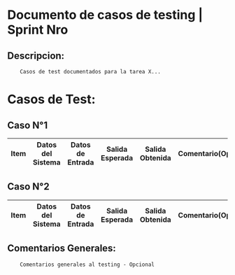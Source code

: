 # Documento de casos de testing | Sprint Nro

## Descripcion:
        Casos de test documentados para la tarea X...

# Casos de Test:

## Caso N°1

| Item  |  Datos del Sistema | Datos de Entrada  |  Salida Esperada | Salida Obtenida | Comentario(Opcional) |
|:-:|:-:|:-:|:-:|:-:|:-:|


## Caso N°2
| Item  |  Datos del Sistema | Datos de Entrada  |  Salida Esperada | Salida Obtenida | Comentario(Opcional) |
|:-:|:-:|:-:|:-:|:-:|:-:|

## Comentarios Generales:
        Comentarios generales al testing - Opcional